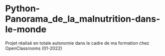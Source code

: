 # Python-Panorama_de_la_malnutrition-dans-le-monde
Projet réalisé en totale autonomie dans le cadre de ma formation chez OpenClassrooms (01-2022)
